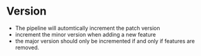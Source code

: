 # Version

- The pipeline will automtically increment the patch version
- increment the minor version when adding a new feature
- the major version should only be incremented if and only if features are removed.
